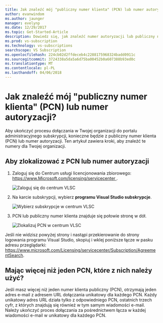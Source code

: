 ```yaml
---
title: Jak znaleźć mój "publiczny numer klienta" (PCN) lub numer autoryzacji? | Microsoft Docs
author: evanwindom
ms.author: jaunger
manager: evelynp
ms.date: 12/29/2017
ms.topic: Get-Started-Article
description: Dowiedz się, jak znaleźć numer autoryzacji lub publiczny numer klienta (PCN), na których
ms.prod: vs-subscription
ms.technology: vs-subscriptions
searchscope: VS Subscription
ms.openlocfilehash: 224cb02d2ffdeceb4c2288175968324badd0911c
ms.sourcegitcommit: 3724338a5da5a6d75ba00452b0a607388b93ed0c
ms.translationtype: MT
ms.contentlocale: pl-PL
ms.lasthandoff: 04/06/2018
---
```

# <a name="how-do-i-locate-my-public-customer-number-pcn-or-authorization-number"></a>Jak znaleźć mój "publiczny numer klienta" (PCN) lub numer autoryzacji?

Aby ukończyć procesu dołączania w Twojej organizacji do portalu administracyjnego subskrypcji, konieczne będzie z publiczny numer klienta (PCN) lub numer autoryzacji. Ten artykuł zawiera kroki, aby znaleźć te numery dla Twojej organizacji.  

## <a name="to-locate-your-pcn-or-authorization-number"></a>Aby zlokalizować z PCN lub numer autoryzacji

1.  Zaloguj się do Centrum usługi licencjonowania zbiorowego: [ https://www.Microsoft.com/licensing/servicecenter ](https://www.Microsoft.com/licensing/servicecenter).

    ![Zaloguj się do centrum VLSC](_img/vlsc/vlsc-login.png)

2. Na karcie subskrypcji, wybierz **programu Visual Studio subskrypcje**.

    ![Wybierz subskrypcje w centrum VLSC](_img/vlsc/vlsc-subscriptions.png)

3. PCN lub publiczny numer klienta znajduje się połowie stronę w dół.
    
    ![Zlokalizuj PCN w centrum VLSC](_img/vlsc/vlsc-pcn.png)

Jeśli nie widzisz powyżej strony i nastąpi przekierowanie do strony logowania programu Visual Studio, skopiuj i wklej poniższe łącze w pasku adresu przeglądarki: https://www.microsoft.com/Licensing/servicecenter/Subscription/AgreementSearch.

## <a name="if-i-have-more-than-one-pcn-which-one-should-i-use"></a>Mając więcej niż jeden PCN, które z nich należy użyć?

Jeśli masz więcej niż jeden numer klienta publiczny (PCN), otrzymają jeden adres e-mail z adresem URL dołączania unikatowy dla każdego PCN. Każdy unikatowy adres URL działa tylko z odpowiedniego PCN, ostatnich trzech cyfr, z których znajdują się również w tym samym wiadomości e-mail. Należy ukończyć proces dołączania za pośrednictwem łącza w każdej wiadomości e-mail w unikatowy dla każdego PCN. 